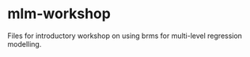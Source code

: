 # mlm-workshop

Files for introductory workshop on using brms for multi-level regression modelling. 